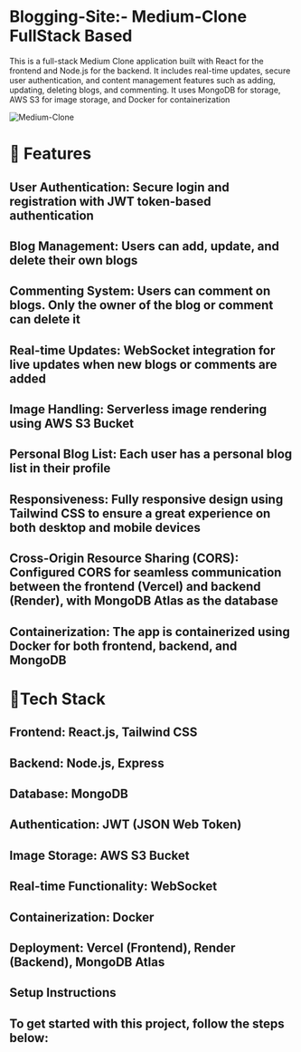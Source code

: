 # Blogging-Site:- Medium-Clone FullStack Based

This is a full-stack Medium Clone application built with React for the frontend and Node.js for the backend. It includes real-time updates, secure user authentication, and content management features such as adding, updating, deleting blogs, and commenting. 
It uses MongoDB for storage, AWS S3 for image storage, and Docker for containerization

![Medium-Clone](https://myimageuploads.s3.ap-south-1.amazonaws.com/blog-images/1732281229349-image.png)


# 📌 Features
## User Authentication: Secure login and registration with JWT token-based authentication
## Blog Management: Users can add, update, and delete their own blogs
## Commenting System: Users can comment on blogs. Only the owner of the blog or comment can delete it
## Real-time Updates: WebSocket integration for live updates when new blogs or comments are added
## Image Handling: Serverless image rendering using AWS S3 Bucket
## Personal Blog List: Each user has a personal blog list in their profile
## Responsiveness: Fully responsive design using Tailwind CSS to ensure a great experience on both desktop and mobile devices
## Cross-Origin Resource Sharing (CORS): Configured CORS for seamless communication between the frontend (Vercel) and backend (Render), with MongoDB Atlas as the database
## Containerization: The app is containerized using Docker for both frontend, backend, and MongoDB



# 📌Tech Stack
## Frontend: React.js, Tailwind CSS
## Backend: Node.js, Express
## Database: MongoDB
## Authentication: JWT (JSON Web Token)
## Image Storage: AWS S3 Bucket
## Real-time Functionality: WebSocket
## Containerization: Docker
## Deployment: Vercel (Frontend), Render (Backend), MongoDB Atlas
## Setup Instructions
## To get started with this project, follow the steps below:

